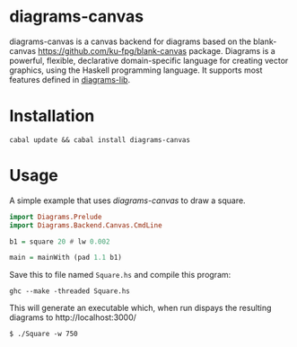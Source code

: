 diagrams-canvas
===============

diagrams-canvas is a canvas backend for diagrams based on the blank-canvas
https://github.com/ku-fpg/blank-canvas package. 
Diagrams is a powerful, flexible, declarative domain-specific language for 
creating vector graphics, using the Haskell programming language.
It supports most features defined in [diagrams-lib].

[diagrams-lib]: http://hackage.haskell.org/package/diagrams%2Dlib

# Installation

```
cabal update && cabal install diagrams-canvas
```

# Usage

A simple example that uses _diagrams-canvas_ to draw a square.

```haskell
import Diagrams.Prelude
import Diagrams.Backend.Canvas.CmdLine

b1 = square 20 # lw 0.002

main = mainWith (pad 1.1 b1)
```

Save this to file named `Square.hs` and compile this program:

```
ghc --make -threaded Square.hs
```

This will generate an executable which, when run dispays the resulting
diagrams to http://localhost:3000/

```
$ ./Square -w 750
